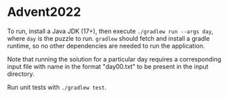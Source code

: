 # Advent2022
To run, install a Java JDK (17+), then execute `./gradlew run --args day`, where `day`
is the puzzle to run. `gradlew` should fetch and install a gradle runtime, so no other
dependencies are needed to run the application.

Note that running the solution for a particular day requires a corresponding input
file with name in the format "day00.txt" to be present in the input directory.

Run unit tests with `./gradlew test`.